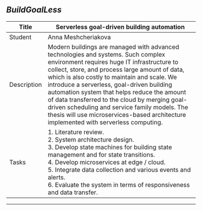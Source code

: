 ## *BuildGoalLess*

| Title | **Serverless goal-driven building automation** |
| ----- | ----- | 
| Student | Anna Meshcheriakova | 
| Description | Modern buildings are managed with advanced technologies and systems. Such complex environment requires huge IT infrastructure to collect, store, and process large amount of data, which is also costly to maintain and scale. We introduce a serverless, goal-driven building automation system that helps reduce the amount of data transferred to the cloud by merging goal-driven scheduling and service family models. The thesis will use microservices-based architecture implemented with serverless computing. 
|Tasks| 1. Literature review. <br> 2. System architecture design.<br> 3. Develop state machines for building state management and for state transitions. <br> 4. Develop microservices at edge / cloud. <br> 5. Integrate data collection and various events and alerts. <br>6. Evaluate the system in terms of responsiveness and data transfer. |
---